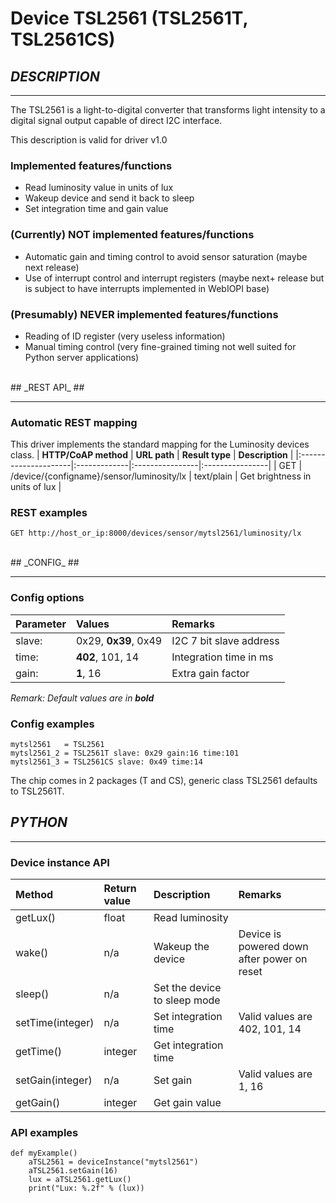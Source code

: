 # Device TSL2561 (TSL2561T, TSL2561CS) #
## _DESCRIPTION_ ##

---

The TSL2561 is a light-to-digital converter that transforms light intensity to a digital signal output
capable of direct I2C interface.

This description is valid for driver v1.0

### Implemented features/functions ###
  * Read luminosity value in units of lux
  * Wakeup device and send it back to sleep
  * Set integration time and gain value

### (Currently) NOT implemented features/functions ###
  * Automatic gain and timing control to avoid sensor saturation (maybe next release)
  * Use of interrupt control and interrupt registers (maybe next+ release but is subject to have interrupts implemented in WebIOPI base)

### (Presumably) NEVER implemented features/functions ###
  * Reading of ID register (very useless information)
  * Manual timing control (very fine-grained timing not well suited for Python server applications)
<br />
## _REST API_ ##

---

### Automatic REST mapping ###
This driver implements the standard mapping for the Luminosity devices class.
| **HTTP/CoAP method** | **URL path** | **Result type** | **Description** |
|:---------------------|:-------------|:----------------|:----------------|
| GET                  | /device/{configname}/sensor/luminosity/lx | text/plain      | Get brightness in units of lux |

### REST examples ###
```
GET http://host_or_ip:8000/devices/sensor/mytsl2561/luminosity/lx 
```
<br />
## _CONFIG_ ##

---

### Config options ###
| **Parameter** | **Values** | **Remarks** |
|:--------------|:-----------|:------------|
| slave:        | 0x29, **0x39**, 0x49 | I2C 7 bit slave address |
| time:         | **402**, 101, 14 | Integration time in ms |
| gain:         | **1**, 16  | Extra gain factor |

_Remark: Default values are in **bold**_

### Config examples ###
```
mytsl2561   = TSL2561
mytsl2561_2 = TSL2561T slave: 0x29 gain:16 time:101
mytsl2561_3 = TSL2561CS slave: 0x49 time:14
```

The chip comes in 2 packages (T and CS), generic class TSL2561 defaults to TSL2561T.
<br />
## _PYTHON_ ##

---

### Device instance API ###
| **Method** | **Return value** | **Description** | **Remarks** |
|:-----------|:-----------------|:----------------|:------------|
| getLux()   | float            | Read luminosity |
| wake()     | n/a              | Wakeup the device | Device is powered down after power on reset |
| sleep()    | n/a              | Set the device to sleep mode |
| setTime(integer) | n/a              | Set integration time | Valid values are 402, 101, 14 |
| getTime()  | integer          | Get integration time |
| setGain(integer) | n/a              | Set gain        | Valid values are 1, 16 |
| getGain()  | integer          | Get gain value  |

### API examples ###
```
def myExample()
    aTSL2561 = deviceInstance("mytsl2561")
    aTSL2561.setGain(16)
    lux = aTSL2561.getLux()
    print("Lux: %.2f" % (lux))
```